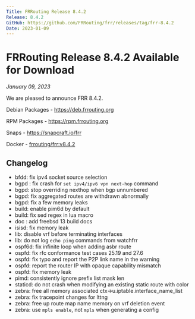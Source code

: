 ```yaml
---
Title: FRRouting Release 8.4.2
Release: 8.4.2
GitHub: https://github.com/FRRouting/frr/releases/tag/frr-8.4.2
Date: 2023-01-09
---
```


FRRouting Release 8.4.2 Available for Download
============================================

*January 09, 2023*

We are pleased to announce FRR 8.4.2.

Debian Packages - https://deb.frrouting.org

RPM Packages - https://rpm.frrouting.org

Snaps - https://snapcraft.io/frr

Docker - [frrouting/frr:v8.4.2](https://quay.io/repository/frrouting/frr/manifest/sha256:54f9a7b9e5436430dea61314169690d08f40342d2ac82406bb9463a53edf8d6f)


Changelog
---------
- bfdd: fix ipv4 socket source selection
- bgpd : fix crash for `set ipv4/ipv6 vpn next-hop` command
- bgpd: stop overriding nexthop when bgp unnumbered
- bgpd: fix aggregated routes are withdrawn abnormally
- bgpd: fix a few memory leaks
- build: enable pim6d by default
- build: fix sed regex in lua macro
- doc : add freebsd 13 build docs
- isisd: fix memory leak
- lib:  disable vrf before terminating interfaces
- lib: do not log `echo ping` commands from watchfrr
- ospf6d:  fix infinite loop when adding asbr route
- ospfd: fix rfc conformance test cases 25.19 and 27.6
- ospfd: fix typo and report the P2P link name in the warning
- ospfd: report the router IP with opaque capability mismatch
- ospfd: fix memory leak
- pimd: consistently ignore prefix list mask len
- staticd: do not crash when modifying an existing static route with color
- zebra: free all memory associated ctx->u.iptable.interface_name_list
- zebra: fix tracepoint changes for lttng
- zebra: free up route map name memory on vrf deletion event
- zebra: use `mpls enable`, not `mpls` when generating a config
